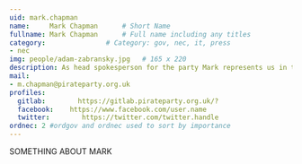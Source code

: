 ```yaml
---
uid: mark.chapman
name:     Mark Chapman      # Short Name
fullname: Mark Chapman      # Full name including any titles
category:               # Category: gov, nec, it, press
- nec
img: people/adam-zabransky.jpg   # 165 x 220
description: As head spokesperson for the party Mark represents us in the media.    # Short desc. Max 160 chars
mail:
- m.chapman@pirateparty.org.uk
profiles:
  gitlab:        https://gitlab.pirateparty.org.uk/?
  facebook:    https://www.facebook.com/user.name
  twitter:        https://twitter.com/twitter.handle
ordnec: 2 #ordgov and ordnec used to sort by importance
---
```


SOMETHING ABOUT MARK
